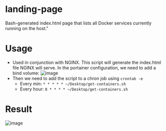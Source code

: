 # landing-page
Bash-generated index.html page that lists all Docker services currently running on the host."

# Usage
- Used in conjunction with NGINX. This script will generate the index.html file NGINX will serve. In the portainer configuration, we need to add a bind volume:
  ![image](https://github.com/user-attachments/assets/4c85fee8-e745-4c31-8240-19ad78163109)
- Then we need to add the script to a chron job using `crontab -e`
  - Every min: `* * * * * ~/Desktop/get-containers.sh`
  - Every hour: `0 * * * * ~/Desktop/get-containers.sh`

# Result
![image](https://github.com/user-attachments/assets/c34a2a56-09a2-4acd-af5d-551f62f752ac)
